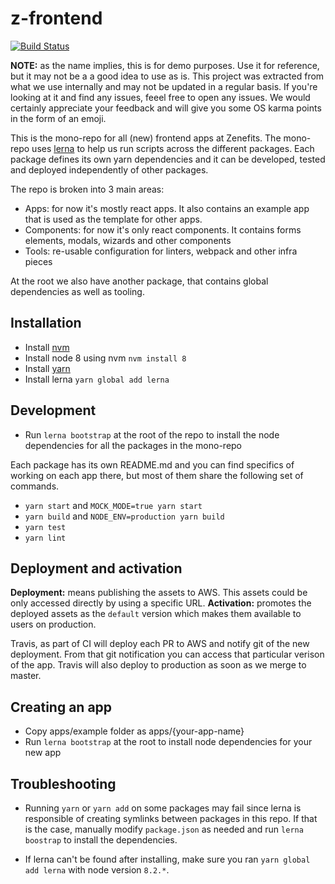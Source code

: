 # z-frontend

[![Build Status](https://travis-ci.org/zenefits/ui-demo.svg?branch=master)](https://travis-ci.org/zenefits/ui-demo)

**NOTE:** as the name implies, this is for demo purposes. Use it for reference, but it may not be a a good idea to use as is. This project was extracted from what we use internally and may not be updated in a regular basis. If you're looking at it and find any issues, feeel free to open any issues. We would certainly appreciate your feedback and will give you some OS karma points in the form of an emoji. 

This is the mono-repo for all (new) frontend apps at Zenefits. The mono-repo uses [lerna](github.com/lerna/lerna/) to help us run scripts across the different packages. Each package defines its own yarn dependencies and it can be developed, tested and deployed independently of other packages.

The repo is broken into 3 main areas:

* Apps: for now it's mostly react apps. It also contains an example app that is used as the template for other apps.
* Components: for now it's only react components. It contains forms elements, modals, wizards and other components
* Tools: re-usable configuration for linters, webpack and other infra pieces

At the root we also have another package, that contains global dependencies as well as tooling.


## Installation

* Install [nvm](https://github.com/creationix/nvm)
* Install node 8 using nvm `nvm install 8`
* Install [yarn](https://yarnpkg.com/lang/en/docs/install/#alternatives-tab)
* Install lerna `yarn global add lerna`

## Development

* Run `lerna bootstrap` at the root of the repo to install the node dependencies for all the packages in the mono-repo

Each package has its own README.md and you can find specifics of working on each app there, but most of them share the following set of commands.

* `yarn start` and `MOCK_MODE=true yarn start`
* `yarn build` and `NODE_ENV=production yarn build`
* `yarn test`
* `yarn lint`

## Deployment and activation

**Deployment:** means publishing the assets to AWS. This assets could be only accessed directly by using a specific URL.
**Activation:** promotes the deployed assets as the `default` version which makes them available to users on production.

Travis, as part of CI will deploy each PR to AWS and notify git of the new deployment. From that git notification you can access that particular verison of the app.
Travis will also deploy to production as soon as we merge to master.

## Creating an app

* Copy apps/example folder as apps/{your-app-name}
* Run `lerna bootstrap` at the root to install node dependencies for your new app

## Troubleshooting

  * Running `yarn` or `yarn add` on some packages may fail since lerna is responsible of creating symlinks between packages in this repo. If that is the case, manually modify `package.json` as needed and run `lerna boostrap` to install the dependencies.

  * If lerna can't be found after installing, make sure you ran `yarn global add lerna` with node version `8.2.*`.

